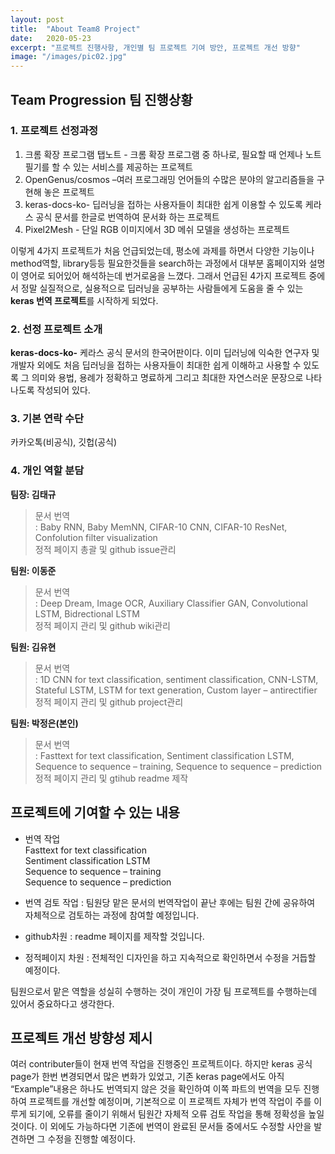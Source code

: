 ```yaml
---
layout: post
title:  "About Team8 Project"
date:   2020-05-23
excerpt: "프로젝트 진행사항, 개인별 팀 프로젝트 기여 방안, 프로젝트 개선 방향"
image: "/images/pic02.jpg"
---
```


## Team Progression 팀 진행상황
### 1. 프로젝트 선정과정
1)	크롬 확장 프로그램 탭노트 - 크롬 확장 프로그램 중 하나로, 필요할 때 언제나 노트 필기를 할 수 있는 서비스를 제공하는 프로젝트<br>
2)	OpenGenus/cosmos –여러 프로그래밍 언어들의 수많은 분야의 알고리즘들을 구현해 놓은 프로젝트<br>
3)	keras-docs-ko- 딥러닝을 접하는 사용자들이 최대한 쉽게 이용할 수 있도록 케라스 공식 문서를 한글로 번역하여 문서화 하는 프로젝트<br>
4)	Pixel2Mesh - 단일 RGB 이미지에서 3D 메쉬 모델을 생성하는 프로젝트<br>

이렇게 4가지 프로젝트가 처음 언급되었는데, 평소에 과제를 하면서 다양한 기능이나 method역할, library등등 필요한것들을 search하는 과정에서 대부분 홈페이지와 설명이 영어로 되어있어 해석하는데 번거로움을 느꼈다. 그래서 언급된 4가지 프로젝트 중에서 정말 실질적으로, 실용적으로 딥러닝을 공부하는 사람들에게 도움을 줄 수 있는 **keras 번역 프로젝트**를 시작하게 되었다.
 
### 2. 선정 프로젝트 소개
**keras-docs-ko-**
케라스 공식 문서의 한국어판이다. 이미 딥러닝에 익숙한 연구자 및 개발자 외에도 처음 딥러닝을 접하는 사용자들이 최대한 쉽게 이해하고 사용할 수 있도록 그 의미와 용법, 용례가 정확하고 명료하게 그리고 최대한 자연스러운 문장으로 나타나도록 작성되어 있다.

### 3. 기본 연락 수단 
 카카오톡(비공식), 깃헙(공식)

### 4. 개인 역할 분담
**팀장: 김태규**  

> 문서 번역<br>
>   : Baby RNN, Baby MemNN, CIFAR-10 CNN, CIFAR-10 ResNet, Confolution filter visualization<br>
> 정적 페이지 총괄 및 github issue관리
 
  
**팀원: 이동준**  
  
> 문서 번역<br>
>   : Deep Dream, Image OCR, Auxiliary Classifier GAN, Convolutional LSTM, Bidrectional LSTM<br>
> 정적 페이지 관리 및 github wiki관리 
  
**팀원: 김유현**  

> 문서 번역<br>
>   : 1D CNN for text classification, sentiment classification, CNN-LSTM, Stateful LSTM, LSTM for text generation, Custom layer – antirectifier<br>
> 정적 페이지 관리 및 github project관리

**팀원: 박정은(본인)**

> 문서 번역<br>
>   : Fasttext for text classification, Sentiment classification LSTM, Sequence to sequence – training, Sequence to sequence – prediction<br>
> 정적 페이지 관리 및 gtihub readme 제작

## 프로젝트에 기여할 수 있는 내용

- 번역 작업<br>
Fasttext for text classification<br>
Sentiment classification LSTM<br>
Sequence to sequence – training<br>
Sequence to sequence – prediction<br>
- 번역 검토 작업 : 팀원당 맡은 문서의 번역작업이 끝난 후에는 팀원 간에 공유하여 자체적으로 검토하는 과정에 참여할 예정입니다.<br>

- github차원 : readme 페이지를 제작할 것입니다.

- 정적페이지 차원 : 전체적인 디자인을 하고 지속적으로 확인하면서 수정을 거듭할 예정이다. 

팀원으로서 맡은 역할을 성실히 수행하는 것이 개인이 가장 팀 프로젝트를 수행하는데 있어서 중요하다고 생각한다.


## 프로젝트 개선 방향성 제시
여러 contributer들이 현재 번역 작업을 진행중인 프로젝트이다. 하지만 keras 공식 page가 한번 변경되면서 많은 변화가 있었고, 기존 keras page에서도 아직 “Example”내용은 하나도 번역되지 않은 것을 확인하여 이쪽 파트의 번역을 모두 진행하여 프로젝트를 개선할 예정이며, 기본적으로 이 프로젝트 자체가 번역 작업이 주를 이루게 되기에, 오류를 줄이기 위해서 팀원간 자체적 오류 검토 작업을 통해 정확성을 높일 것이다. 이 외에도 가능하다면 기존에 번역이 완료된 문서들 중에서도 수정할 사안을 발견하면 그 수정을 진행할 예정이다.

